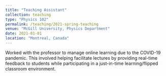 ```yaml
---
title: "Teaching Assistant"
collection: teaching
type: "Physics 102"
permalink: /teaching/2021-spring-teaching
venue: "McGill University, Physics Department"
date: 2021-01-01
location: "Montreal, Canada"
---
```


Worked with the professor to manage online learning due to the COVID-19 pandemic. This involved helping facilitate lectures by providing real-time feedback to students while participating in a just-in-time learning/flipped classroom environment.
